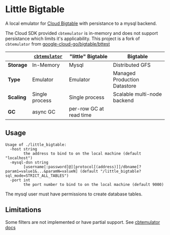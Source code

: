 # Little Bigtable

A local emulator for [Cloud Bigtable](https://cloud.google.com/bigtable) with persistance to a mysql backend.

The Cloud SDK provided `cbtemulator` is in-memory and does not support persistance which limits it's applicability. This project is a fork of `cbtemulator` from [google-cloud-go/bigtable/bttest](https://github.com/googleapis/google-cloud-go/tree/c46c1c395b5f2fb89776a2d0e478e39a2d5572e4/bigtable/bttest)

| | [`cbtemulator`](https://cloud.google.com/bigtable/docs/emulator) | "little" Bigtable | Bigtable
| --- | ----- | ---- | ----
| **Storage** | In-Memory | Mysql | Distributed GFS
| **Type** | Emulator | Emulator | Managed Production Datastore
| **Scaling**| Single process | Single process | Scalable multi-node backend
| **GC** | async GC | per-row GC at read time |

## Usage

```
Usage of ./little_bigtable:
  -host string
    	the address to bind to on the local machine (default "localhost")
  -mysql-dsn string
    	[username[:password]@][protocol[(address)]]/dbname[?param1=value1&...&paramN=valueN] (default "/little_bigtable?sql_mode=STRICT_ALL_TABLES")
  -port int
    	the port number to bind to on the local machine (default 9000)
```

The mysql user must have permissions to create database tables.

## Limitations

Some filters are not implemented or have partial support. See [cbtemulator docs](https://cloud.google.com/bigtable/docs/emulator#filters)

